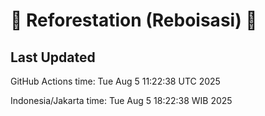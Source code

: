 
# 🌳 Reforestation (Reboisasi) 🌲

## Last Updated

GitHub Actions time: Tue Aug  5 11:22:38 UTC 2025

Indonesia/Jakarta time: Tue Aug  5 18:22:38 WIB 2025

